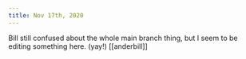 ```yaml
---
title: Nov 17th, 2020
---
```

Bill still confused about the whole main branch thing, but I seem to be editing something here. (yay!) [[anderbill]]
## 